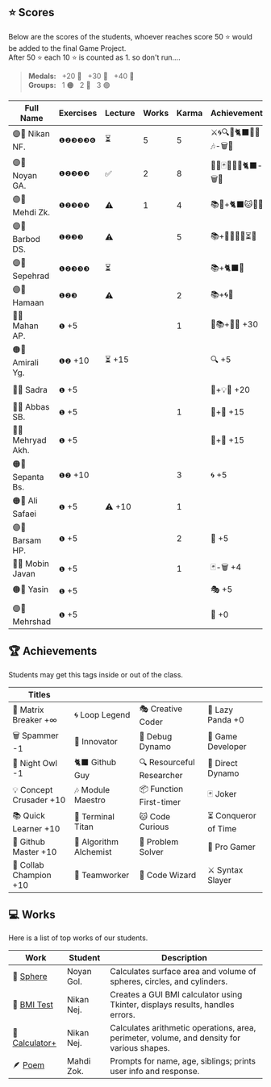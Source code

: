 ## ⭐ Scores

Below are the scores of the students, whoever reaches score 50 ⭐ would be added to the final Game Project.  
After 50 ⭐ each 10 ⭐ is counted as 1. so don't run....

> **Medals:** &nbsp; +20 🥉 &nbsp; +30 🥈 &nbsp; +40 🥇  
> **Groups:** &nbsp; 1 🟠 &nbsp; 2 🔵 &nbsp; 3 🟣

| Full Name         | Exercises | Lecture | Works | Karma | Achievements          | Total                      |
| ----------------- | --------- | ------- | ----- | ----- | --------------------- | -------------------------- |
| 🟣👾 Nikan NF.    | `❶❷❸❸❸❻`  | ⏳      | 5     | 5     | ⚔️🌀🔍🎯🐈‍⬛🔮🏀🎶-🗑️🦉 | 👾                         |
| 🟣👾 Noyan GA.    | `❶❷❸❸❸`   | ✅      | 2     | 8     | 🚀🔮🃏👥🏀🌀🐈‍⬛-🗑️🦉   | 👾                         |
| 🟣👾 Mehdi Zk.    | `❶❷❸❸❸`   | ⚠️      | 1     | 4     | 📚🐙+🐈‍⬛🐱🔮🏀         | 👾                         |
| 🟣👾 Barbod DS.   | `❶❷❸❸`    | ⚠️      |       | 5     | 📚+🏀💡🌀👥⏳🐛       | 👾                         |
| 🟣👾 Sepehrad     | `❶❷❸❸❸`   | ⏳      |       |       | 📚+🐈‍⬛🏀               | 👾                         |
| 🟣👾 Hamaan       | `❶❷❸`     | ⚠️      |       | 2     | 📚+🌀🏀               | 👾                         |
| 🔵🥈 Mahan AP.    | `❶` +5    |         |       | 1     | 🤝📚+🧩🏀 +30         | $${\color{lightgreen}36}$$ |
| 🟠🥈 Amirali Yg.  | `❶❷` +10  | ⏳ +15  |       |       | 🔍 +5                 | $${\color{lightgreen}30}$$ |
| 🔵🥉 Sadra        | `❶` +5    |         |       |       | 🤝+💡🏀 +20           | $${\color{lightgreen}25}$$ |
| 🔵🥔 Abbas SB.    | `❶` +5    |         |       | 1     | 🤝+🧩 +15             | $${\color{lightgreen}21}$$ |
| 🔵🥔 Mehryad Akh. | `❶` +5    |         |       |       | 🤝+🏀 +15             | $${\color{lightgreen}20}$$ |
| 🟠🥔 Sepanta Bs.  | `❶❷` +10  |         |       | 3     | 🌀 +5                 | $${\color{lightgreen}18}$$ |
| 🟠🥔 Ali Safaei   | `❶` +5    | ⚠️ +10  |       | 1     |                       | $${\color{lightgreen}16}$$ |
| 🟣🥔 Barsam HP.   | `❶` +5    |         |       | 2     | 🏀 +5                 | $${\color{lightgreen}12}$$ |
| 🔵🥝 Mobin Javan  | `❶` +5    |         |       | 1     | 🃏-🗑️ +4              | $${\color{lightgreen}10}$$ |
| 🟠🥔 Yasin        | `❶` +5    |         |       |       | 🎭 +5                 | $${\color{lightgreen}10}$$ |
| 🟣🥔 Mehrshad     | `❶` +5    |         |       |       | 🐼 +0                 | $${\color{lightgreen}5}$$  |

## 🏆 Achievements

Students may get this tags inside or out of the class.

| Titles                  |                        |                           |                      |
| ----------------------- | ---------------------- | ------------------------- | -------------------- |
| 💊 Matrix Breaker +∞    | 🌀 Loop Legend         | 🎭 Creative Coder         | 🐼 Lazy Panda +0     |
| 🗑️ Spammer -1           | 🚀 Innovator           | 🐛 Debug Dynamo           | 👾 Game Developer    |
| 🦉 Night Owl -1         | 🐈‍⬛ Github Guy          | 🔍 Resourceful Researcher | 🎯 Direct Dynamo     |
| 💡 Concept Crusader +10 | 🎶 Module Maestro      | 📦 Function First-timer   | 🃏 Joker             |
| 📚 Quick Learner +10    | 🔱 Terminal Titan      | 🐱 Code Curious           | ⏳ Conqueror of Time |
| 🐙 Github Master +10    | 🧪 Algorithm Alchemist | 🧩 Problem Solver         | 🏀 Pro Gamer         |
| 🤝 Collab Champion +10  | 👥 Teamworker          | 🔮 Code Wizard            | ⚔️ Syntax Slayer     |

## 💻 Works

Here is a list of top works of our students.

| Work                                        | Student    | Description                                                                                |
| ------------------------------------------- | ---------- | ------------------------------------------------------------------------------------------ |
| 🔮 [Sphere](/works/noyan_sphere.py)         | Noyan Gol. | Calculates surface area and volume of spheres, circles, and cylinders.                     |
| 💪 [BMI Test](/works/nikan_bmi_gui.py)      | Nikan Nej. | Creates a GUI BMI calculator using Tkinter, displays results, handles errors.              |
| 🧮 [Calculator+](/works/nikan_calc_plus.py) | Nikan Nej. | Calculates arithmetic operations, area, perimeter, volume, and density for various shapes. |
| 🪶 [Poem](/works/mahdi_family.py)           | Mahdi Zok. | Prompts for name, age, siblings; prints user info and response.                            |
